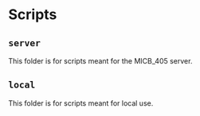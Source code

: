 # Scripts

## `server`
This folder is for scripts meant for the MICB_405 server.

## `local`
This folder is for scripts meant for local use.